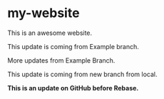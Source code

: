 # my-website

This is an awesome website.

This update is coming from Example branch.

More updates from Example Branch.

This update is coming from new branch from local.


__This is an update on GitHub before Rebase.__
